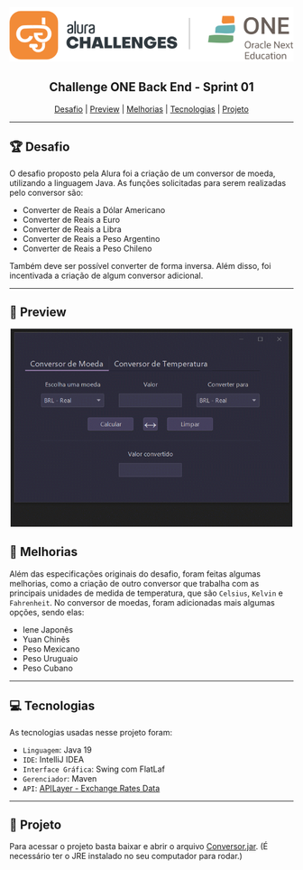 <p align="center"><img src=alura-one-logo.png></p>

<h2 align='center'>Challenge ONE Back End - Sprint 01</h2>

<p align='center'>
  <a href='#-desafio'>Desafio</a> |
  <a href='#-preview'>Preview</a> |
  <a href='#-melhorias'>Melhorias</a> |
  <a href='#-tecnologias'>Tecnologias</a> |
  <a href='#-projeto'>Projeto</a>
<p>
<hr>

## 🏆 Desafio

O desafio proposto pela Alura foi a criação de um conversor de moeda, utilizando a linguagem Java. As funções solicitadas para serem realizadas pelo conversor são:

- Converter de Reais a Dólar Americano
- Converter de Reais a Euro
- Converter de Reais a Libra
- Converter de Reais a Peso Argentino
- Converter de Reais a Peso Chileno

Também deve ser possível converter de forma inversa. Além disso, foi incentivada a criação de algum conversor adicional.
<hr>

## 🎥 Preview
<div align="center"><img src="preview.gif" width="500"></div>


## 🔨 Melhorias

Além das especificações originais do desafio, foram feitas algumas melhorias, como a criação de outro conversor que trabalha com as principais unidades de medida de temperatura, que são `Celsius`, `Kelvin` e `Fahrenheit`. No conversor de moedas, foram adicionadas mais algumas opções, sendo elas:

- Iene Japonês
- Yuan Chinês
- Peso Mexicano
- Peso Uruguaio
- Peso Cubano
<hr>

## 💻 Tecnologias

As tecnologias usadas nesse projeto foram:

- `Linguagem`: Java 19
- `IDE`: IntelliJ IDEA
- `Interface Gráfica`: Swing com FlatLaf
- `Gerenciador`: Maven
- `API`: [APILayer - Exchange Rates Data](https://apilayer.com/marketplace/exchangerates_data-api)
<hr>

## 📜 Projeto

Para acessar o projeto basta baixar e abrir o arquivo [Conversor.jar](https://github.com/GusBuz/Conversor-ONE/blob/main/out/artifacts/Conversor.jar?raw=true). (É necessário ter o JRE instalado no seu computador para rodar.)

